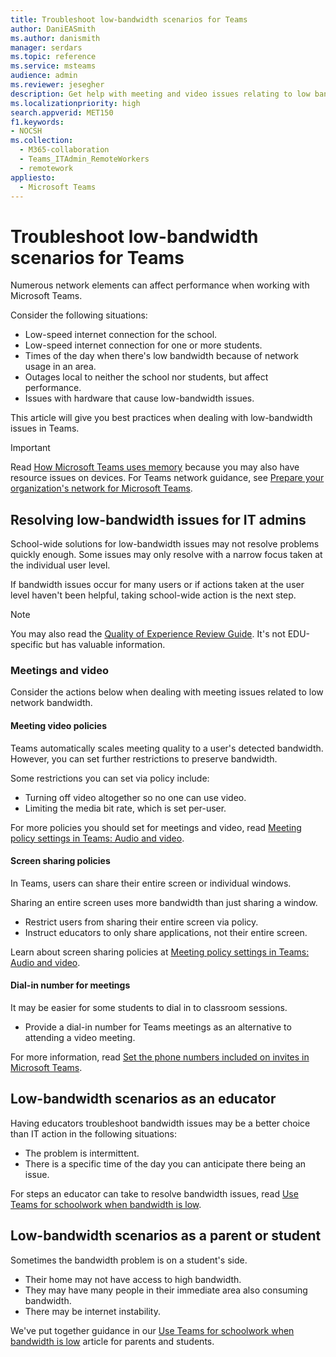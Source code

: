```yaml
---
title: Troubleshoot low-bandwidth scenarios for Teams
author: DaniEASmith
ms.author: danismith
manager: serdars
ms.topic: reference
ms.service: msteams
audience: admin
ms.reviewer: jesegher
description: Get help with meeting and video issues relating to low bandwidth problems in Teams. Whether you're a parent, an educator, or an IT Admin, you have options to improve the experience with Teams.
ms.localizationpriority: high
search.appverid: MET150
f1.keywords:
- NOCSH
ms.collection: 
  - M365-collaboration
  - Teams_ITAdmin_RemoteWorkers
  - remotework
appliesto: 
  - Microsoft Teams
---
```


# Troubleshoot low-bandwidth scenarios for Teams

Numerous network elements can affect performance when working with Microsoft Teams.

Consider the following situations:

- Low-speed internet connection for the school.
- Low-speed internet connection for one or more students.
- Times of the day when there's low bandwidth because of network usage in an area.
- Outages local to neither the school nor students, but affect performance.
- Issues with hardware that cause low-bandwidth issues.

This article will give you best practices when dealing with low-bandwidth issues in Teams.

> [!IMPORTANT]
> Read [How Microsoft Teams uses memory](teams-memory-usage-perf.md) because you may also have resource issues on devices. For Teams network guidance, see [Prepare your organization's network for Microsoft Teams](prepare-network.md).

## Resolving low-bandwidth issues for IT admins

School-wide solutions for low-bandwidth issues may not resolve problems quickly enough. Some issues may only resolve with a narrow focus taken at the individual user level.

If bandwidth issues occur for many users or if actions taken at the user level haven't been helpful, taking school-wide action is the next step.

> [!NOTE]
> You may also read the [Quality of Experience Review Guide](quality-of-experience-review-guide.md). It's not EDU-specific but has valuable information.

### Meetings and video

Consider the actions below when dealing with meeting issues related to low network bandwidth.

#### Meeting video policies

Teams automatically scales meeting quality to a user's detected bandwidth. However, you can set further restrictions to preserve bandwidth.

Some restrictions you can set via policy include:

- Turning off video altogether so no one can use video.
- Limiting the media bit rate, which is set per-user.

For more policies you should set for meetings and video, read [Meeting policy settings in Teams: Audio and video](meeting-policies-audio-and-video.md).

#### Screen sharing policies

In Teams, users can share their entire screen or individual windows.

Sharing an entire screen uses more bandwidth than just sharing a window.

- Restrict users from sharing their entire screen via policy.
- Instruct educators to only share applications, not their entire screen.

Learn about screen sharing policies at [Meeting policy settings in Teams: Audio and video](meeting-policies-audio-and-video.md).

#### Dial-in number for meetings

It may be easier for some students to dial in to classroom sessions.

- Provide a dial-in number for Teams meetings as an alternative to attending a video meeting.

For more information, read [Set the phone numbers included on invites in Microsoft Teams](set-the-phone-numbers-included-on-invites-in-teams.md).

## Low-bandwidth scenarios as an educator

Having educators troubleshoot bandwidth issues may be a better choice than IT action in the following situations:

- The problem is intermittent.
- There is a specific time of the day you can anticipate there being an issue.

For steps an educator can take to resolve bandwidth issues, read [Use Teams for schoolwork when bandwidth is low](https://support.office.com/article/use-teams-for-schoolwork-when-bandwidth-is-low-5c5675f7-1b55-471a-9daa-ec1e6df38262).

## Low-bandwidth scenarios as a parent or student

Sometimes the bandwidth problem is on a student's side.

- Their home may not have access to high bandwidth.
- They may have many people in their immediate area also consuming bandwidth.
- There may be internet instability.

We've put together guidance in our [Use Teams for schoolwork when bandwidth is low](https://support.office.com/article/use-teams-for-schoolwork-when-bandwidth-is-low-5c5675f7-1b55-471a-9daa-ec1e6df38262) article for parents and students.
